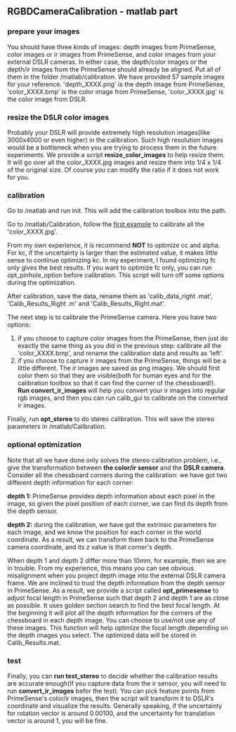 ## RGBDCameraCalibration - matlab part ##

### prepare your images ###

You should have three kinds of images: depth images from PrimeSense, color images or ir images from PrimeSense, and color images from your external DSLR cameras. In either case, the depth/color images or the depth/ir images from the PrimeSense should already be aligned. Put all of them in the folder /matlab/calibration. We have provided 57 sample images for your reference. 'depth\_XXXX.png' is the depth image from PrimeSense, 'color\_XXXX.bmp' is the color image from PrimeSense, 'color\_XXXX.jpg' is the color image from DSLR.

### resize the DSLR color images ###

Probably your DSLR will provide extremely high resolution images(like 3000x4000 or even higher) in the calibration. Such high resolution images would be a bottleneck when you are trying to process them in the future experiments. We provide a script **resize\_color\_images** to help resize them. It will go over all the color\_XXXX.jpg images and resize them into 1/4 x 1/4 of the original size. Of course you can modify the ratio if it does not work for you.
 
### calibration ###

Go to /matlab and run init. This will add the calibration toolbox into the path.

Go to /matlab/Calibration, follow the [first example](http://www.vision.caltech.edu/bouguetj/calib_doc/htmls/example.html) to calibrate all the 'color_XXXX.jpg'.

From my own experience, it is recommend **NOT** to optimize cc and alpha. For kc, if the uncertainty is larger than the estimated value, it makes little sense to continue optimizing kc. In my experiment, I found optimizing fc only gives the best results. If you want to optimize fc only, you can run opt\_pinhole\_option before calibration. This script will turn off some options during the optimization.

After calibration, save the data, rename them as 'calib\_data\_right .mat', 'Calib\_Results\_Right .m' and 'Calib\_Results\_Right.mat'.

The next step is to calibrate the PrimeSense camera. Here you have two options:

1. if you choose to capture color images from the PrimeSense, then just do exactly the same thing as you did in the previous step: calibrate all the 'color\_XXXX.bmp', and rename the calibration data and results as 'left'.
2. if you choose to capture ir images from the PrimeSense, things will be a little different. The ir images are saved as png images. We should first color them so that they are visible(both for human eyes and for the calibration toolbox so that it can find the corner of the chessboard!). **Run convert\_ir\_images** will help you convert your ir images into regular rgb images, and then you can run calib\_gui to calibrate on the
 converted ir images.

Finally, run **opt\_stereo** to do stereo calibration. This will save the stereo parameters in /matlab/Calibration.

### optional optimization ###

Note that all we have done only solves the stereo calibration problem, i.e., give the transformation between **the color/ir sensor** and the **DSLR camera**. Consider all the chessboard corners during the calibration: we have got two different depth information for each corner:

**depth 1:** PrimeSense provides depth information about each pixel in the image, so given the pixel position of each corner, we can find its depth from the depth sensor.

**depth 2:** during the calibration, we have got the extrinsic parameters for each image, and we know the position for each corner in the world coordinate. As a result, we can transform them back to the PrimeSense camera coordinate, and its z value is that corner's depth.

When depth 1 and depth 2 differ more than 10mm, for example, then we are in trouble. From my experience, this means you can see obvious misalignment when you project depth image into the external DSLR camera frame. We are inclined to trust the depth information from the depth sensor in PrimeSense. As a result, we provide a script called **opt\_primesense** to adjust focal length in PrimeSense such that depth 2 and depth 1 are as close as possible. It uses golden section search to find the best focal length. At the beginning it will plot all the depth information for the corners of the chessboard in each depth image. You can choose to use/not use any of these images. This function will help optimize the focal length depending on the depth images you select. The optimized data will be stored in Calib_Results.mat.

### test ###

Finally, you can **run test\_stereo** to decide whether the calibration results are accurate enough(If you capture data from the ir sensor, you will need to run **convert\_ir\_images** befor the test). You can pick feature points from PrimeSense's color/ir images, then the script will transform it to DSLR's coordinate and visualize the results. Generally speaking, if the uncertainty for rotation vector is around 0.00100, and the uncertainty for translation vector is around 1, you will be fine.